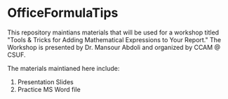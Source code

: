 # OfficeFormulaTips
This repository maintians materials that will be used for a workshop titled "Tools &amp; Tricks for Adding Mathematical Expressions to Your Report." The Workshop is presented by Dr. Mansour Abdoli and organized by CCAM @ CSUF.

The materials maintianed here include:

1. Presentation Slides
2. Practice MS Word file 
